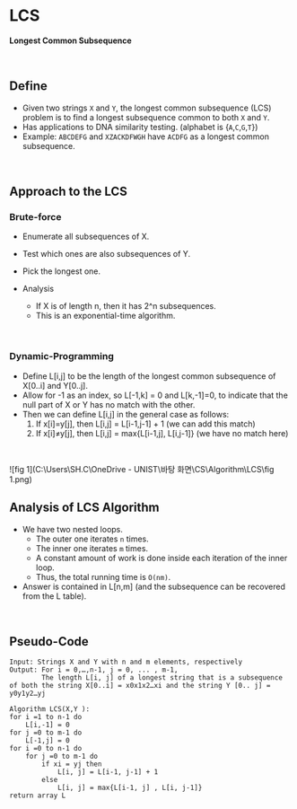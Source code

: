 # LCS

**Longest Common Subsequence**

<br>

## Define

- Given two strings `X` and `Y`, the longest common subsequence (LCS) problem is to find a longest subsequence common to both `X` and `Y`. 
- Has applications to DNA similarity testing. (alphabet is {`A`,`C`,`G`,`T`}) 
- Example: `ABCDEFG` and `XZACKDFWGH` have `ACDFG` as a longest common subsequence.

<br>

## Approach to the LCS

### Brute-force

- Enumerate all subsequences of X.
- Test which ones are also subsequences of Y.
- Pick the longest one.

- Analysis
  - If X is of length n, then it has 2^n subsequences.
  - This is an exponential-time algorithm.

<br>

### Dynamic-Programming 

- Define L[i,j] to be the length of the longest common subsequence of X[0..i] and Y[0..j]. 
- Allow for -1 as an index, so L[-1,k] = 0 and L[k,-1]=0, to indicate that the null part of X or Y has no match with the other. 
- Then we can define L[i,j] in the general case as follows: 
  1. If x[i]=y[j], then L[i,j] = L[i-1,j-1] + 1 (we can add this match) 
  2. If x[i]≠y[j], then L[i,j] = max{L[i-1,j], L[i,j-1]} (we have no match here)

<br>

![fig 1](C:\Users\SH.C\OneDrive - UNIST\바탕 화면\CS\Algorithm\LCS\fig 1.png)

## Analysis of LCS Algorithm

- We have two nested loops.
  - The outer one iterates `n` times.
  - The inner one iterates `m` times.
  - A constant amount of work is done inside each iteration of the inner loop.
  - Thus, the total running time is `O(nm)`.
- Answer is contained in L[n,m] (and the subsequence can be recovered from the L table).

<br>

## Pseudo-Code

```
Input: Strings X and Y with n and m elements, respectively
Output: For i = 0,…,n-1, j = 0, ... , m-1, 
		The length L[i, j] of a longest string that is a subsequence of both the string X[0..i] = x0x1x2…xi and the string Y [0.. j] = y0y1y2…yj

Algorithm LCS(X,Y ):
for i =1 to n-1 do
	L[i,-1] = 0
for j =0 to m-1 do
	L[-1,j] = 0
for i =0 to n-1 do
	for j =0 to m-1 do
		if xi = yj then
			L[i, j] = L[i-1, j-1] + 1
		else
			L[i, j] = max{L[i-1, j] , L[i, j-1]}
return array L
```

